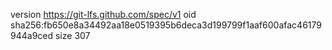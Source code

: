 version https://git-lfs.github.com/spec/v1
oid sha256:fb650e8a34492aa18e0519395b6deca3d199799f1aaf600afac46179944a9ced
size 307
